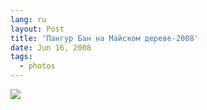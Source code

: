 ```yaml
---
lang: ru
layout: Post
title: 'Пангур Бан на Майском дереве-2008'
date: Jun 16, 2008
tags:
  - photos
---
```


![](http://wow.sapegin.me/20083n352227/Sapegin-Artem-20D-2008-05-31-510-1097.jpg)
